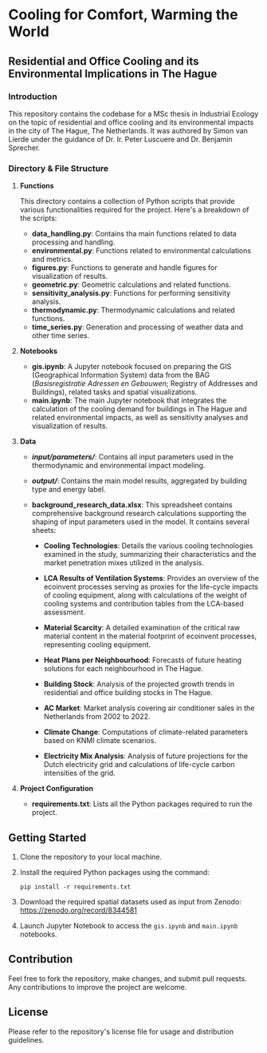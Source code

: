# Cooling for Comfort, Warming the World
## Residential and Office Cooling and its Environmental Implications in The Hague

### Introduction

This repository contains the codebase for a MSc thesis in Industrial Ecology on the topic of residential and office cooling and its environmental impacts in the city of The Hague, The Netherlands. It was authored by Simon van Lierde under the guidance of Dr. Ir. Peter Luscuere and Dr. Benjamin Sprecher.

### Directory & File Structure

1. **Functions**

    This directory contains a collection of Python scripts that provide various functionalities required for the project. Here's a breakdown of the scripts:

    - **data_handling.py**: Contains tha main functions related to data processing and handling.
    - **environmental.py**: Functions related to environmental calculations and metrics.
    - **figures.py**: Functions to generate and handle figures for visualization of results.
    - **geometric.py**: Geometric calculations and related functions.
    - **sensitivity_analysis.py**: Functions for performing sensitivity analysis.
    - **thermodynamic.py**: Thermodynamic calculations and related functions.
    - **time_series.py**: Generation and processing of weather data and other time series.

2. **Notebooks**

    - **gis.ipynb**: A Jupyter notebook focused on preparing the GIS (Geographical Information System) data from the BAG (*Basisregistratie Adressen en Gebouwen*; Registry of Addresses and Buildings), related tasks and spatial visualizations.
    - **main.ipynb**: The main Jupyter notebook that integrates the calculation of the cooling demand for buildings in The Hague and related environmental impacts, as well as sensitivity analyses and visualization of results.

3. **Data**
    - ***input/parameters/***: Contains all input parameters used in the thermodynamic and environmental impact modeling.
    - ***output/***: Contains the main model results, aggregated by building type and energy label.
    - **background_research_data.xlsx**: This spreadsheet contains comprehensive background research calculations supporting the shaping of input parameters used in the model. It contains several sheets:
    
        - **Cooling Technologies**: Details the various cooling technologies examined in the study, summarizing their characteristics and the market penetration mixes utilized in the analysis.

        - **LCA Results of Ventilation Systems**: Provides an overview of the ecoinvent processes serving as proxies for the life-cycle impacts of cooling equipment, along with calculations of the weight of cooling systems and contribution tables from the LCA-based assessment.

        - **Material Scarcity**: A detailed examination of the critical raw material content in the material footprint of ecoinvent processes, representing cooling equipment.

        - **Heat Plans per Neighbourhood**: Forecasts of future heating solutions for each neighbourhood in The Hague.

        - **Building Stock**: Analysis of the projected growth trends in residential and office building stocks in The Hague.

        - **AC Market**: Market analysis covering air conditioner sales in the Netherlands from 2002 to 2022.

        - **Climate Change**: Computations of climate-related parameters based on KNMI climate scenarios.

        - **Electricity Mix Analysis**: Analysis of future projections for the Dutch electricity grid and calculations of life-cycle carbon intensities of the grid.

4. **Project Configuration**

    - **requirements.txt**: Lists all the Python packages required to run the project.

## Getting Started

1. Clone the repository to your local machine.
2. Install the required Python packages using the command:

    ```
    pip install -r requirements.txt
    ```
3. Download the required spatial datasets used as input from Zenodo: https://zenodo.org/record/8344581
4. Launch Jupyter Notebook to access the `gis.ipynb` and `main.ipynb` notebooks.

## Contribution

Feel free to fork the repository, make changes, and submit pull requests. Any contributions to improve the project are welcome.

## License

Please refer to the repository's license file for usage and distribution guidelines.